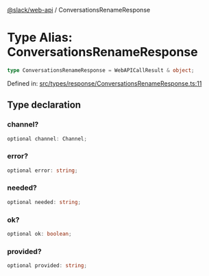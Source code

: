 [@slack/web-api](../index.md) / ConversationsRenameResponse

# Type Alias: ConversationsRenameResponse

```ts
type ConversationsRenameResponse = WebAPICallResult & object;
```

Defined in: [src/types/response/ConversationsRenameResponse.ts:11](https://github.com/slackapi/node-slack-sdk/blob/main/packages/web-api/src/types/response/ConversationsRenameResponse.ts#L11)

## Type declaration

### channel?

```ts
optional channel: Channel;
```

### error?

```ts
optional error: string;
```

### needed?

```ts
optional needed: string;
```

### ok?

```ts
optional ok: boolean;
```

### provided?

```ts
optional provided: string;
```
